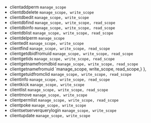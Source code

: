- clientaddperm `manage_scope`
- clientdbdelete `manage_scope, write_scope`
- clientdbedit `manage_scope, write_scope`
- clientdbfind `manage_scope, write_scope, read_scope`
- clientdbinfo `manage_scope, write_scope, read_scope`
- clientdblist `manage_scope, write_scope, read_scope`
- clientdelperm `manage_scope`
- clientedit `manage_scope, write_scope`
- clientfind `manage_scope, write_scope, read_scope`
- clientgetdbidfromuid `manage_scope, write_scope, read_scope`
- clientgetids `manage_scope, write_scope, read_scope`
- clientgetnamefromdbid `manage_scope, write_scope, read_scope`
- clientgetnamefromuid `manage_scope, write_scope, read_scope,} },
- clientgetuidfromclid `manage_scope, write_scope, read_scope`
- clientinfo `manage_scope, write_scope, read_scope`
- clientkick `manage_scope, write_scope`
- clientlist `manage_scope, write_scope, read_scope`
- clientmove `manage_scope, write_scope`
- clientpermlist `manage_scope, write_scope, read_scope`
- clientpoke `manage_scope, write_scope`
- clientsetserverquerylogin `manage_scope, write_scope`
- clientupdate `manage_scope, write_scope`

